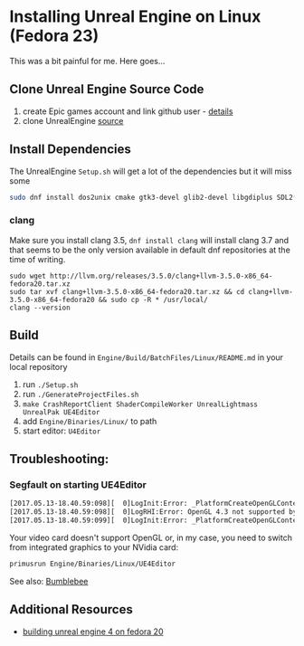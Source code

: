 # Installing Unreal Engine on Linux (Fedora 23)
This was a bit painful for me. Here goes...

## Clone Unreal Engine Source Code
1. create Epic games account and link github user - [details](https://wiki.unrealengine.com/GitHub_Setup)
2. clone UnrealEngine [source](https://github.com/EpicGames/UnrealEngine)

## Install Dependencies
The UnrealEngine `Setup.sh` will get a lot of the dependencies but it will miss some

```bash
sudo dnf install dos2unix cmake gtk3-devel glib2-devel libgdiplus SDL2*
```

### clang
Make sure you install clang 3.5, `dnf install clang` will install clang 3.7 and that seems
to be the only version available in default dnf repositories at the time of writing.

```
sudo wget http://llvm.org/releases/3.5.0/clang+llvm-3.5.0-x86_64-fedora20.tar.xz
sudo tar xvf clang+llvm-3.5.0-x86_64-fedora20.tar.xz && cd clang+llvm-3.5.0-x86_64-fedora20 && sudo cp -R * /usr/local/
clang --version
```

## Build
Details can be found in `Engine/Build/BatchFiles/Linux/README.md` in your local repository

1. run `./Setup.sh`
2. run `./GenerateProjectFiles.sh`
3. `make CrashReportClient ShaderCompileWorker UnrealLightmass UnrealPak UE4Editor`
4. add `Engine/Binaries/Linux/` to path
5. start editor: `U4Editor`

## Troubleshooting:

### Segfault on starting UE4Editor
```bash
[2017.05.13-18.40.59:098][  0]LogInit:Error: _PlatformCreateOpenGLContextCore - Could not create OpenGL 4.3 context, SDL error: 'Could not create GL context: GLXBadFBConfig'
[2017.05.13-18.40.59:098][  0]LogRHI:Error: OpenGL 4.3 not supported by driver
[2017.05.13-18.40.59:099][  0]LogInit:Error: _PlatformCreateOpenGLContextCore - Could not create OpenGL 4.3 context, SDL error: 'Could not create GL context: GLXBadFBConfig'
```
Your video card doesn't support OpenGL or, in my case, you need to switch from integrated graphics to
your NVidia card:
```bash
primusrun Engine/Binaries/Linux/UE4Editor
```

See also: [Bumblebee](https://fedoraproject.org/wiki/Bumblebee)

## Additional Resources
* [building unreal engine 4 on fedora 20](https://forums.unrealengine.com/showthread.php?53451-Successful-4-6-0-build-on-Fedora-20-x86_64:)
